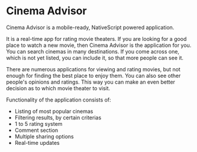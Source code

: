 # Cinema Advisor

Cinema Advisor is a mobile-ready, NativeScript powered application.

It is a real-time app for rating movie theaters. If you are looking for a good place to watch a new movie, then Cinema Advisor is the application for you. You can search cinemas in many destinations. If you come across one, which is not yet listed, you can include it, so that more people can see it.

There are numerous applications for viewing and rating movies, but not enough for finding the best place to enjoy them. You can also see other people's opinions and ratings. This way you can make an even better decision as to which movie theater to visit.

Functionality of the application consists of:

* Listing of most popular cinemas
* Filtering results, by certain criterias
* 1 to 5 rating system
* Comment section
* Multiple sharing options
* Real-time updates
